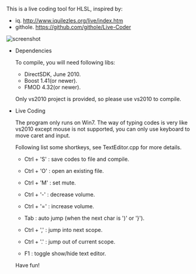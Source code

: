 This is a live coding tool for HLSL, inspired by:

  - iq. http://www.iquilezles.org/live/index.htm
  - githole. https://github.com/githole/Live-Coder

![screenshot](https://github.com/atyuwen/live_coding/raw/master/snap.png)

+ Dependencies

  To compile, you will need following libs:

    - DirectSDK, June 2010.
    - Boost 1.41(or newer).
    - FMOD 4.32(or newer).

  Only vs2010 project is provided, so please use vs2010 to compile.


+ Live Coding

  The program only runs on Win7. The way of typing codes is very like vs2010 except mouse is not supported, you can only use keyboard to move caret and input.

  Following list some shortkeys, see TextEditor.cpp for more details.

    - Ctrl + 'S' : save codes to file and compile.
    - Ctrl + 'O' : open an existing file.
    - Ctrl + 'M' : set mute.
    - Ctrl + '-' : decrease volume.
    - Ctrl + '=' : increase volume.

    - Tab        : auto jump (when the next char is ')' or '}').
    - Ctrl + ',' : jump into next scope.
    - Ctrl + '.' : jump out of current scope.
	
    - F1         : toggle show/hide text editor.

  Have fun!

